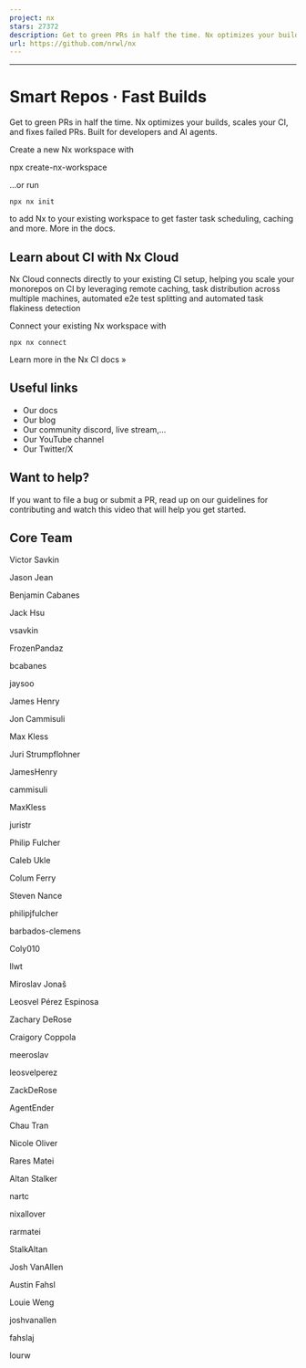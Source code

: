 ```yaml
---
project: nx
stars: 27372
description: Get to green PRs in half the time. Nx optimizes your builds, scales your CI, and fixes failed PRs. Built for developers and AI agents.
url: https://github.com/nrwl/nx
---
```


* * *

Smart Repos · Fast Builds
=========================

Get to green PRs in half the time. Nx optimizes your builds, scales your CI, and fixes failed PRs. Built for developers and AI agents.

Create a new Nx workspace with

npx create-nx-workspace

...or run

```
npx nx init
```

to add Nx to your existing workspace to get faster task scheduling, caching and more. More in the docs.

Learn about CI with Nx Cloud
----------------------------

Nx Cloud connects directly to your existing CI setup, helping you scale your monorepos on CI by leveraging remote caching, task distribution across multiple machines, automated e2e test splitting and automated task flakiness detection

Connect your existing Nx workspace with

```
npx nx connect
```

Learn more in the Nx CI docs »

Useful links
------------

-   Our docs
-   Our blog
-   Our community discord, live stream,...
-   Our YouTube channel
-   Our Twitter/X

Want to help?
-------------

If you want to file a bug or submit a PR, read up on our guidelines for contributing and watch this video that will help you get started.

Core Team
---------

Victor Savkin

Jason Jean

Benjamin Cabanes

Jack Hsu

vsavkin

FrozenPandaz

bcabanes

jaysoo

James Henry

Jon Cammisuli

Max Kless

Juri Strumpflohner

JamesHenry

cammisuli

MaxKless

juristr

Philip Fulcher

Caleb Ukle

Colum Ferry

Steven Nance

philipjfulcher

barbados-clemens

Coly010

llwt

Miroslav Jonaš

Leosvel Pérez Espinosa

Zachary DeRose

Craigory Coppola

meeroslav

leosvelperez

ZackDeRose

AgentEnder

Chau Tran

Nicole Oliver

Rares Matei

Altan Stalker

nartc

nixallover

rarmatei

StalkAltan

Josh VanAllen

Austin Fahsl

Louie Weng

joshvanallen

fahslaj

lourw

